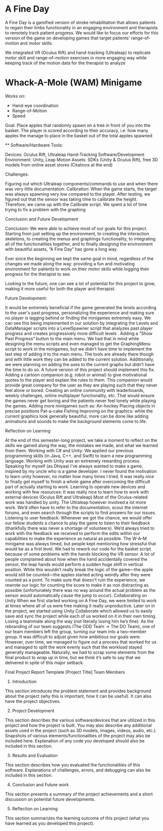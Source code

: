 # A Fine Day

A Fine Day is a gamified version of stroke rehabilitation that allows patients to regain their limbs functionality in an engaging environment and therapists to remotely track patient progress. We would like to focus our efforts for this version of the game on developing games that target patients’ range-of-motion and motor skills.

We integrated VR (Oculus Rift) and hand-tracking (Ultraleap) to replicate motor skill and range-of-motion exercises in more engaging way while keeping track of the motion data for the therapist to analyze

# Whack-A-Mole (WAM) Minigame

Works on:
- Hand-eye coordination
- Range-of-Motion
- Speed

Goal:
Place apples that randomly spawn on a tree in front of you into the basket. The player is scored according to their accuracy, i.e. how many apples the manage to place in the basket out of the total apples spawned







** Software/Hardware Tools:

Devices: Oculus Rift, Ultraleap Hand-Tracking
Software/Development Environment: Unity, Leap Motion
Assets: SDKs (Unity & Oculus Rift), free 3D models from online asset stores (Citations at the end)


Challenges:

Figuring out which Ultraleap components/commands to use and when there was very little documentation.
Calibration: When the game starts, the target was always spawning very low compared to the player. After testing, we figured out that the sensor was taking time to calibrate the height. Therefore, we came up with the Calibrate script.
We spent a lot of time trying to fix a problem with the graphing 

Conclusion and Future Development

Conclusion: 
We were able to achieve most of our goals for this project. Starting from just setting up the environment, to creating the interaction skeletons, to creating the menus and graphings functionality, to integrating all of the functionalities together, and to finally designing the environment with beautiful assets, “A Fine Day” has gone a long way.

Ever since the beginning we kept the same goal in mind, regardless of the changes we made along the way: providing a fun and motivating environment for patients to work on their motor skills while logging their progress for the therapist to see.

Looking to the future, one can see a lot of potential for this project to grow, making it more useful for both the player and therapist.

Future Development:


It would be extremely beneficial if the game generated the levels according to the user's past progress, personalizing the experience and making sure no player is lagging behind or finding the minigames extremely easy. We can see this being implemented in our solution by integrating the Levels and DataManager scripts into a LevelSpawner script that analyzes past player progress and creates progressively more difficult levels .
Adding a “Show Past Progress” button to the main menu. We had that in mind while designing the menu scripts and even managed to get the GraphingMenu script to work in the minigames, but we didn’t have time to implement the last step of adding it to the main menu. The tools are already there though and with little work they can be added to the current solution. Additionally, we were planning on adding the axes to the current graphs but didn’t have the time to do so. A future version of this project should implement this fix.
Adding a cartoon companion (e.g. robot or animal) to give motivational quotes to the player and explain the rules to them. This companion would provide great company for the user as they are playing such that they never feel alone or bored.
Creating an online community with leaderboards, weekly challenges, online multiplayer functionality, etc. That would ensure the games never get boring and the patients never feel lonely while playing the games.
Adding more minigames such as:
Air-hockey
Placing objects in precise positions
Pat-a-cake
Fishing
Improving on the graphics: while the current graphics look generally beautiful, more can be done like adding animations and sounds to make the background elements come to life. 

Reflection on Learning 

At the end of this semester-long project, we take a moment to reflect on the skills we gained along the way, the mistakes we made, and what we learned from them.
Working with C# and Unity: 
We applied our previous programming skills (in Java, C++, and Swift) to learn a new programming language.
Working with Unity was an extremely rewarding process. Speaking for myself (as Dhiyaa) I’ve always wanted to make a game, inspired by my uncle who is a game developer. I never found the motivation to learn unity however, no matter how many times I tried. It was really nice to finally get myself to finish a whole game after overcoming the difficult part of actually starting to work.
Learning to operate new devices and working with few resources:
It was really nice to learn how to work with external devices (Oculus Rift and Ultraleap)
Most of the Oculus-related work was handled by unity. 
The Ultraleap however involved a lot more work. We’d often have to refer to the documentation, scour the internet forums, and even search through the scripts to find answers for our issues.
Listening to user feedback:
Whenever we got the chance, we would offer our fellow students a chance to play the game to listen to their feedback (thankfully there was never a shortage of volunteers). We’d always tried to work with the feedback we received to perform the edits within our capabilities to make the experience as natural as possible.
The W-A-M minigame was always timed, but people kept mentioning how stressful that would be as a first level.
We had to rework our code for the basket script because of some problems with the hands blocking the VR sensor. A lot of people complained about how when the hand accidentally covered the sensor, the leap hands would perform a sudden huge shift in vertical position. While this wouldn’t really break the logic of the game—the apple would still be counted—the apples started acting weirdly after they were counted as a point. To make sure that doesn’t ruin the experience, we rewrote our logic for counting the score to make it as non distracting as possible (unfortunately there was no way around the actual problem as the sensor would automatically cause the jump to occur).
Collaborating on Unity
When we first started working on A Fine Day, we were limited to work at times where all of us were free making it really unproductive. Later on in the project, we started using Unity Collaborate which allowed us to easily save and sync the project while each of us worked on it in their own timing.
Losing a teammate along the way (not literally losing him he’s fine):
As the rebranding of our team suggests (The ODD Team -> The DO Team), one of our team members left the group, turning our team into a two-member group.
It was difficult to adjust given how ambitious our goals were. However, over time, we managed to figure out a process that worked for us and managed to split the work evenly such that the workload stayed generally manageable. Naturally, we had to scrap some elements from the final product to wrap up in time, but we think it’s safe to say that we delivered in spite of this major setback.



Final Project Report Template [Project Title]
Team Members
 
 
 
1. 	Introduction
 
This section introduces the problem statement and provides background about the project (why this is important, how it can be useful). It can also have the project objectives.
 
 
2. 	Project Development
 
This section describes the various software/devices that are utilized in this project and how the project is built. You may also describe any additional assets used in the project (such as 3D models, images, videos, audio, etc.). Snapshots of various elements/functionalities of the project may also be included here. Explanation of any code you developed should also be included in this section.
 
3. 	Results and Evaluation
 
This section describes how you evaluated the functionalities of this software. Explanations of challenges, errors, and debugging can also be included in this section.
 
4. 	Conclusion and Future work
 
This section presents a summary of the project achievements and a short discussion on potential future developments.
 
5. 	Reflection on Learning
 
This section summarizes the learning outcome of this project (what you have learned as you developed this project).

